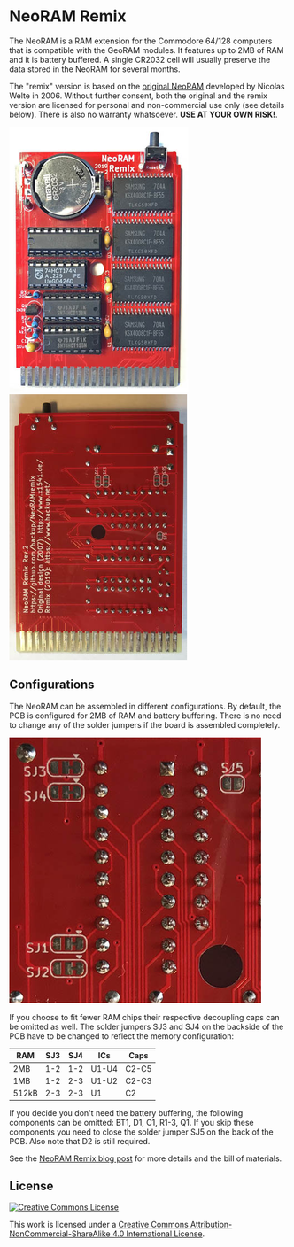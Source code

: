 # NeoRAM Remix

The NeoRAM is a RAM extension for the Commodore 64/128 computers that is compatible with the GeoRAM modules. It features up to 2MB of RAM and it is battery buffered. A single CR2032 cell will usually preserve the data stored in the NeoRAM for several months.

The "remix" version is based on the [original NeoRAM](http://www.x1541.de/) developed by Nicolas Welte in 2006. Without further consent, both the original and the remix version are licensed for personal and non-commercial use only (see details below). There is also no warranty whatsoever. **USE AT YOUR OWN RISK!**.

![NeoRAM Remix Rev.2 Front](media/photo-neoram-remix-rev2-front.JPG)
![NeoRAM Remix Rev.2 Back](media/photo-neoram-remix-rev2-back.JPG)

## Configurations

The NeoRAM can be assembled in different configurations. By default, the PCB is configured for 2MB of RAM and battery buffering. There is no need to change any of the solder jumpers if the board is assembled completely.

![Configuration Jumpers](media/photo-neoram-remix-rev2-jumper.JPG)

If you choose to fit fewer RAM chips their respective decoupling caps can be omitted as well. The solder jumpers SJ3 and SJ4 on the backside of the PCB have to be changed to reflect the memory configuration:

| RAM    | SJ3 | SJ4 | ICs   | Caps  |
|--------|-----|-----|-------|-------|
| 2MB    | 1-2 | 1-2 | U1-U4 | C2-C5 |
| 1MB    | 1-2 | 2-3 | U1-U2 | C2-C3 |
| 512kB  | 2-3 | 2-3 | U1    | C2    |

If you decide you don't need the battery buffering, the following components can be omitted: BT1, D1, C1, R1-3, Q1. If you skip these components you need to close the solder jumper SJ5 on the back of the PCB. Also note that D2 is still required.


See the [NeoRAM Remix blog post](https://www.hackup.net/2019/04/the-neoram-remix/) for more details and the bill of materials.


## License
[![Creative Commons License](https://i.creativecommons.org/l/by-nc-sa/4.0/88x31.png)
](http://creativecommons.org/licenses/by-nc-sa/4.0/)

This work is licensed under a
[Creative Commons Attribution-NonCommercial-ShareAlike 4.0 International License](http://creativecommons.org/licenses/by-nc-sa/4.0/).

